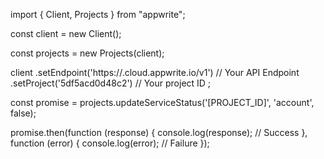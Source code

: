 import { Client, Projects } from "appwrite";

const client = new Client();

const projects = new Projects(client);

client
    .setEndpoint('https://<REGION>.cloud.appwrite.io/v1') // Your API Endpoint
    .setProject('5df5acd0d48c2') // Your project ID
;

const promise = projects.updateServiceStatus('[PROJECT_ID]', 'account', false);

promise.then(function (response) {
    console.log(response); // Success
}, function (error) {
    console.log(error); // Failure
});
